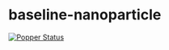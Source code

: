 # baseline-nanoparticle

[![Popper Status](http://ci.falsifiable.us/michaelsevilla/parsplice-popper/baseline-nanoparticle/status.svg)](http://falsifiable.us)
